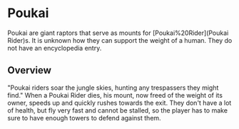 # Poukai

Poukai are giant raptors that serve as mounts for [Poukai%20Rider](Poukai Rider)s. It is unknown how they can support the weight of a human. They do not have an encyclopedia entry. 
## Overview

"Poukai riders soar the jungle skies, hunting any trespassers they might find."
When a Poukai Rider dies, his mount, now freed of the weight of its owner, speeds up and quickly rushes towards the exit. They don't have a lot of health, but fly very fast and cannot be stalled, so the player has to make sure to have enough towers to defend against them.
